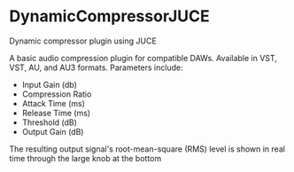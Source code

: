 # DynamicCompressorJUCE
Dynamic compressor plugin using JUCE

A basic audio compression plugin for compatible DAWs. Available in VST, VST, AU, and AU3 formats. Parameters include:

- Input Gain (db)
- Compression Ratio
- Attack Time (ms)
- Release Time (ms)
- Threshold (dB)
- Output Gain (dB)

The resulting output signal's root-mean-square (RMS) level is shown in real time through the large knob at the bottom
